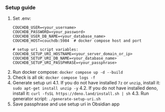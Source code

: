 ### Setup guide
1. Set .env:
    ```dotenv
    COUCHDB_USER=<your_username>
    COUCHDB_PASSWORD=<your_password>
    COUCHDB_USER_DB_NAME=<your_database_name>
    COUCHDB_HOST=couchdb:5984  # docker compose host and port

    # setup uri script variables:
    COUCHDB_SETUP_URI_HOSTNAME=<your_server_domain_or_ip>
    COUCHDB_SETUP_URI_DB_NAME=<your_database_name>
    COUCHDB_SETUP_URI_PASSPHRASE=<your_passphrase>
    ```
2. Run docker compose: `docker compose up -d --build`
3. Check is all ok: `docker compose logs -f`
4. Generate setup uri
    4.1. If you do not have installed `7z` or `unzip`, install it: `sudo apt-get install unzip -y`
    4.2. If you do not have installed deno, install it: `curl -fsSL https://deno.land/install.sh | sh`
    4.3. Run generator script: `./generate-setup-uri.sh`
5. Save passphrase and use setup uri in Obsidian app
